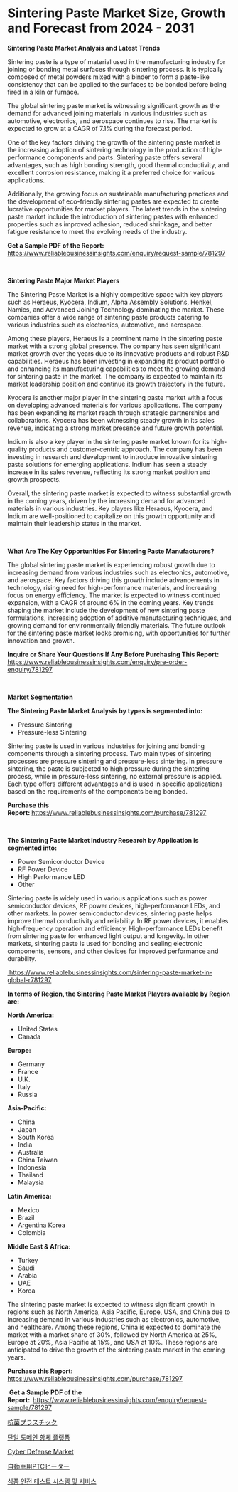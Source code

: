 <p><h1>Sintering Paste Market Size, Growth and Forecast from 2024 - 2031</h1></p><p><strong>Sintering Paste Market Analysis and Latest Trends</strong></p>
<p><p>Sintering paste is a type of material used in the manufacturing industry for joining or bonding metal surfaces through sintering process. It is typically composed of metal powders mixed with a binder to form a paste-like consistency that can be applied to the surfaces to be bonded before being fired in a kiln or furnace.</p><p>The global sintering paste market is witnessing significant growth as the demand for advanced joining materials in various industries such as automotive, electronics, and aerospace continues to rise. The market is expected to grow at a CAGR of 7.1% during the forecast period.</p><p>One of the key factors driving the growth of the sintering paste market is the increasing adoption of sintering technology in the production of high-performance components and parts. Sintering paste offers several advantages, such as high bonding strength, good thermal conductivity, and excellent corrosion resistance, making it a preferred choice for various applications.</p><p>Additionally, the growing focus on sustainable manufacturing practices and the development of eco-friendly sintering pastes are expected to create lucrative opportunities for market players. The latest trends in the sintering paste market include the introduction of sintering pastes with enhanced properties such as improved adhesion, reduced shrinkage, and better fatigue resistance to meet the evolving needs of the industry.</p></p>
<p><strong>Get a Sample PDF of the Report:&nbsp;</strong> <a href="https://www.reliablebusinessinsights.com/enquiry/request-sample/781297">https://www.reliablebusinessinsights.com/enquiry/request-sample/781297</a></p>
<p>&nbsp;</p>
<p><strong>Sintering Paste Major Market Players</strong></p>
<p><p>The Sintering Paste Market is a highly competitive space with key players such as Heraeus, Kyocera, Indium, Alpha Assembly Solutions, Henkel, Namics, and Advanced Joining Technology dominating the market. These companies offer a wide range of sintering paste products catering to various industries such as electronics, automotive, and aerospace.</p><p>Among these players, Heraeus is a prominent name in the sintering paste market with a strong global presence. The company has seen significant market growth over the years due to its innovative products and robust R&D capabilities. Heraeus has been investing in expanding its product portfolio and enhancing its manufacturing capabilities to meet the growing demand for sintering paste in the market. The company is expected to maintain its market leadership position and continue its growth trajectory in the future.</p><p>Kyocera is another major player in the sintering paste market with a focus on developing advanced materials for various applications. The company has been expanding its market reach through strategic partnerships and collaborations. Kyocera has been witnessing steady growth in its sales revenue, indicating a strong market presence and future growth potential.</p><p>Indium is also a key player in the sintering paste market known for its high-quality products and customer-centric approach. The company has been investing in research and development to introduce innovative sintering paste solutions for emerging applications. Indium has seen a steady increase in its sales revenue, reflecting its strong market position and growth prospects.</p><p>Overall, the sintering paste market is expected to witness substantial growth in the coming years, driven by the increasing demand for advanced materials in various industries. Key players like Heraeus, Kyocera, and Indium are well-positioned to capitalize on this growth opportunity and maintain their leadership status in the market.</p></p>
<p>&nbsp;</p>
<p><strong>What Are The Key Opportunities For Sintering Paste Manufacturers?</strong></p>
<p><p>The global sintering paste market is experiencing robust growth due to increasing demand from various industries such as electronics, automotive, and aerospace. Key factors driving this growth include advancements in technology, rising need for high-performance materials, and increasing focus on energy efficiency. The market is expected to witness continued expansion, with a CAGR of around 6% in the coming years. Key trends shaping the market include the development of new sintering paste formulations, increasing adoption of additive manufacturing techniques, and growing demand for environmentally friendly materials. The future outlook for the sintering paste market looks promising, with opportunities for further innovation and growth.</p></p>
<p><strong>Inquire or Share Your Questions If Any Before Purchasing This Report:</strong> <a href="https://www.reliablebusinessinsights.com/enquiry/pre-order-enquiry/781297">https://www.reliablebusinessinsights.com/enquiry/pre-order-enquiry/781297</a></p>
<p>&nbsp;</p>
<p><strong>Market Segmentation</strong></p>
<p><strong>The Sintering Paste Market Analysis by types is segmented into:</strong></p>
<p><ul><li>Pressure Sintering</li><li>Pressure-less Sintering</li></ul></p>
<p><p>Sintering paste is used in various industries for joining and bonding components through a sintering process. Two main types of sintering processes are pressure sintering and pressure-less sintering. In pressure sintering, the paste is subjected to high pressure during the sintering process, while in pressure-less sintering, no external pressure is applied. Each type offers different advantages and is used in specific applications based on the requirements of the components being bonded.</p></p>
<p><strong>Purchase this Report:&nbsp;</strong><a href="https://www.reliablebusinessinsights.com/purchase/781297">https://www.reliablebusinessinsights.com/purchase/781297</a></p>
<p>&nbsp;</p>
<p><strong>The Sintering Paste Market Industry Research by Application is segmented into:</strong></p>
<p><ul><li>Power Semiconductor Device</li><li>RF Power Device</li><li>High Performance LED</li><li>Other</li></ul></p>
<p><p>Sintering paste is widely used in various applications such as power semiconductor devices, RF power devices, high-performance LEDs, and other markets. In power semiconductor devices, sintering paste helps improve thermal conductivity and reliability. In RF power devices, it enables high-frequency operation and efficiency. High-performance LEDs benefit from sintering paste for enhanced light output and longevity. In other markets, sintering paste is used for bonding and sealing electronic components, sensors, and other devices for improved performance and durability.</p></p>
<p><a href="https://www.reliablebusinessinsights.com/sintering-paste-market-in-global-r781297">&nbsp;https://www.reliablebusinessinsights.com/sintering-paste-market-in-global-r781297</a></p>
<p><strong>In terms of Region, the Sintering Paste Market Players available by Region are:</strong></p>
<p>
    <p> <strong> North America: </strong>
        <ul>
            <li>United States</li>
            <li>Canada</li>
        </ul>
        </p> 
    <p> <strong> Europe: </strong>
        <ul>
            <li>Germany</li>
            <li>France</li>
            <li>U.K.</li>
            <li>Italy</li>
            <li>Russia</li>
        </ul>
        </p> 
    <p> <strong> Asia-Pacific: </strong>
        <ul>
            <li>China</li>
            <li>Japan</li>
            <li>South Korea</li>
            <li>India</li>
            <li>Australia</li>
            <li>China Taiwan</li>
            <li>Indonesia</li>
            <li>Thailand</li>
            <li>Malaysia</li>
        </ul>
        </p> 
    <p> <strong> Latin America: </strong>
        <ul>
            <li>Mexico</li>
            <li>Brazil</li>
            <li>Argentina Korea</li>
            <li>Colombia</li>
        </ul>
        </p> 
    <p> <strong> Middle East & Africa: </strong>
        <ul>
            <li>Turkey</li>
            <li>Saudi</li>
            <li>Arabia</li>
            <li>UAE</li>
            <li>Korea</li>
        </ul>
    </p>
    </p>
<p><p>The sintering paste market is expected to witness significant growth in regions such as North America, Asia Pacific, Europe, USA, and China due to increasing demand in various industries such as electronics, automotive, and healthcare. Among these regions, China is expected to dominate the market with a market share of 30%, followed by North America at 25%, Europe at 20%, Asia Pacific at 15%, and USA at 10%. These regions are anticipated to drive the growth of the sintering paste market in the coming years.</p></p>
<p><strong>Purchase this Report: </strong><a href="https://www.reliablebusinessinsights.com/purchase/781297">https://www.reliablebusinessinsights.com/purchase/781297</a></p>
<p>&nbsp;<strong>Get a Sample PDF of the Report:&nbsp;&nbsp;</strong><a href="https://www.reliablebusinessinsights.com/enquiry/request-sample/781297">https://www.reliablebusinessinsights.com/enquiry/request-sample/781297</a></p>
<p><strong></strong></p>
<p><p><a href="https://medium.com/@munroco657/%E6%8A%97%E8%8F%8C%E6%80%A7%E3%83%97%E3%83%A9%E3%82%B9%E3%83%81%E3%83%83%E3%82%AF%E5%B8%82%E5%A0%B4-2031%E5%B9%B4%E3%81%BE%E3%81%A7%E3%81%AE%E3%83%88%E3%83%AC%E3%83%B3%E3%83%89-%E4%BA%88%E6%B8%AC-%E7%AB%B6%E4%BA%89%E5%88%86%E6%9E%90-7428af6ce4d6">抗菌プラスチック</a></p><p><a href="https://medium.com/@edaunhshhs/%EC%8B%B1%EA%B8%80-%EB%8F%84%EB%A9%94%EC%9D%B8-%ED%95%AD%EC%B2%B4-%ED%94%8C%EB%9E%AB%ED%8F%BC-%EC%8B%9C%EC%9E%A5-%EA%B7%9C%EB%AA%A8-%EC%8B%9C%EC%9E%A5-%EC%A0%84%EB%A7%9D-%EB%B0%8F-%EC%8B%9C%EC%9E%A5-%EC%98%88%EC%B8%A1-2024%EB%85%84%EB%B6%80%ED%84%B0-2031%EB%85%84-8578dbc0ef86">단일 도메인 항체 플랫폼</a></p><p><a href="https://github.com/rionkhanvai01/Market-Research-Report-List-1/blob/main/cyber-defense-market.md">Cyber Defense Market</a></p><p><a href="https://github.com/ddwcuskozol07187/Market-Research-Report-List-3/blob/main/456049390576.md">自動車用PTCヒーター</a></p><p><a href="https://medium.com/@bennyuigleyjks/%EC%8B%9D%ED%92%88-%EC%95%88%EC%A0%84-%EC%8B%9C%ED%97%98-%EC%8B%9C%EC%8A%A4%ED%85%9C-%EB%B0%8F-%EC%84%9C%EB%B9%84%EC%8A%A4-%EC%8B%9C%EC%9E%A5%EC%9D%80-%EC%8B%9C%EC%9E%A5-%EC%A0%90%EC%9C%A0%EC%9C%A8-%EA%B7%9C%EB%AA%A8-%EB%B0%8F-2031%EB%85%84%EA%B9%8C%EC%A7%80-%EC%98%88%EC%83%81%EB%90%9C-%EC%98%88%EC%B8%A1%EC%97%90-%EC%A4%91%EC%A0%90%EC%9D%84-%EB%91%A1%EB%8B%88%EB%8B%A4-49a4c342b6bc">식품 안전 테스트 시스템 및 서비스</a></p></p>